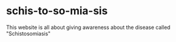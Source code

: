 # schis-to-so-mia-sis
This website is all about giving awareness about the disease called "Schistosomiasis"
